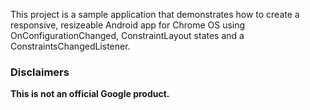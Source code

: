 This project is a sample application that demonstrates how to create a responsive, resizeable
Android app for Chrome OS using OnConfigurationChanged, ConstraintLayout states and a
ConstraintsChangedListener.

### Disclaimers
**This is not an official Google product.**
